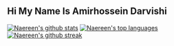 ## Hi My Name Is Amirhossein Darvishi

<!--
**AMIRHOSSEINDARVISHI/AmirhosseinDarvishi** is a ✨ _special_ ✨ repository because its `README.md` (this file) appears on your GitHub profile.

Here are some ideas to get you started:

- 🔭 I’m currently working on ...
- 🌱 I’m currently learning ...
- 👯 I’m looking to collaborate on ...
- 🤔 I’m looking for help with ...
- 💬 Ask me about ...
- 📫 How to reach me: ...
- 😄 Pronouns: ...
- ⚡ Fun fact: ...
-->
[![Naereen's github stats](https://github-readme-stats.vercel.app/api?username=AMIRHOSSEINDARVISHI&theme=blue-green)](https://github.com/AMIRHOSSEINDARVISHI/github-readme-stats)
[![Naereen's top languages](https://github-readme-stats.vercel.app/api/top-langs/?AMIRHOSSEINDARVISHI=Naereen&theme=blue-green)](https://github.com/AMIRHOSSEINDARVISHI/github-readme-stats)
[![Naereen's github streak](https://github-readme-streak-stats.herokuapp.com/?user=Naereen&theme=blue-green)](https://github.com/AMIRHOSSEINDARVISHI/github-readme-streak-stats)


